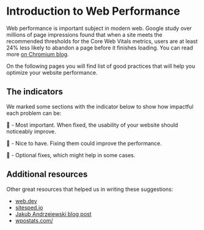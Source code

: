 # Introduction to Web Performance

Web performance is important subject in modern web. Google study over millions of page impressions found that when a site meets the recommended thresholds for the Core Web Vitals metrics, users are at least 24% less likely to abandon a page before it finishes loading. You can read more [on Chromium blog](https://blog.chromium.org/2020/05/the-science-behind-web-vitals.html).

On the following pages you will find list of good practices that will help you optimize your website performance.

## The indicators

We marked some sections with the indicator below to show how impactful each problem can be:

:orange_book: - Most important. When fixed, the usability of your website should noticeably improve.

:ledger: - Nice to have. Fixing them could improve the performance.

:blue_book: - Optional fixes, which might help in some cases.

## Additional resources

Other great resources that helped us in writing these suggestions:

* [web.dev](https://web.dev/)
* [sitesped.io](https://www.sitespeed.io/)
* [Jakub Andrzejewski blog post](https://dev.to/theandrewsky/performance-checklist-for-vue-and-nuxt-cog)
* [wpostats.com/](https://wpostats.com/)
